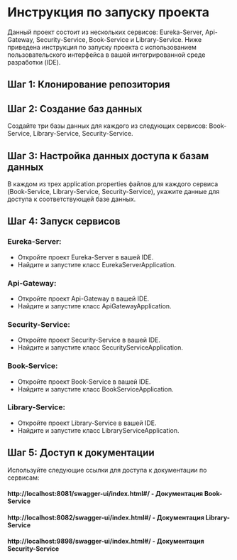 # Инструкция по запуску проекта
Данный проект состоит из нескольких сервисов: Eureka-Server, Api-Gateway, Security-Service, Book-Service и Library-Service. Ниже приведена инструкция по запуску проекта с использованием пользовательского интерфейса в вашей интегрированной среде разработки (IDE).

## Шаг 1: Клонирование репозитория

## Шаг 2: Создание баз данных
Создайте три базы данных для каждого из следующих сервисов: Book-Service, Library-Service, Security-Service.

## Шаг 3: Настройка данных доступа к базам данных
В каждом из трех application.properties файлов для каждого сервиса (Book-Service, Library-Service, Security-Service), укажите данные для доступа к соответствующей базе данных.

## Шаг 4: Запуск сервисов

### Eureka-Server:

- Откройте проект Eureka-Server в вашей IDE.
- Найдите и запустите класс EurekaServerApplication.

### Api-Gateway:

- Откройте проект Api-Gateway в вашей IDE.
- Найдите и запустите класс ApiGatewayApplication.

### Security-Service:

- Откройте проект Security-Service в вашей IDE.
- Найдите и запустите класс SecurityServiceApplication.

### Book-Service:

- Откройте проект Book-Service в вашей IDE.
- Найдите и запустите класс BookServiceApplication.

### Library-Service:

- Откройте проект Library-Service в вашей IDE.
- Найдите и запустите класс LibraryServiceApplication.

## Шаг 5: Доступ к документации
Используйте следующие ссылки для доступа к документации по сервисам:

#### http://localhost:8081/swagger-ui/index.html#/ - Документация Book-Service
#### http://localhost:8082/swagger-ui/index.html#/ - Документация Library-Service
#### http://localhost:9898/swagger-ui/index.html#/ - Документация Security-Service